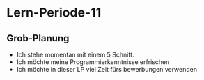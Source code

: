 # Lern-Periode-11

## Grob-Planung
- Ich stehe momentan mit einem 5 Schnitt.
- Ich möchte meine Programmierkenntnisse erfrischen
- Ich möchte in dieser LP viel Zeit fürs bewerbungen verwenden
